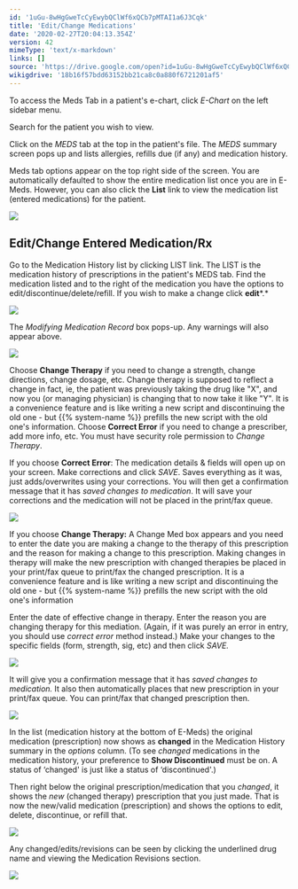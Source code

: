 ```yaml
---
id: '1uGu-8wHgGweTcCyEwybQClWf6xQCb7pMTAI1a6J3Cqk'
title: 'Edit/Change Medications'
date: '2020-02-27T20:04:13.354Z'
version: 42
mimeType: 'text/x-markdown'
links: []
source: 'https://drive.google.com/open?id=1uGu-8wHgGweTcCyEwybQClWf6xQCb7pMTAI1a6J3Cqk'
wikigdrive: '18b16f57bdd63152bb21ca8c0a880f6721201af5'
---
```

To access the Meds Tab in a patient's e-chart, click *E-Chart* on the left sidebar menu.

Search for the patient you wish to view.

Click on the *MEDS* tab at the top in the patient's file. The *MEDS* summary screen pops up and lists allergies, refills due (if any) and medication history.

Meds tab options appear on the top right side of the screen. You are automatically defaulted to show the entire medication list once you are in E-Meds. However, you can also click the **List** link to view the medication list (entered medications) for the patient.

![](../edit-change-medications.assets/8a378ff6bd921592845aa662ebdb214e.png)

## Edit/Change Entered Medication/Rx

Go to the Medication History list by clicking LIST link. The LIST is the medication history of prescriptions in the patient's MEDS tab. Find the medication listed and to the right of the medication you have the options to edit/discontinue/delete/refill. If you wish to make a change click **edit***.*

![](../edit-change-medications.assets/037c152b4b57e0078a97cf61f6d56094.png)

The *Modifying Medication Record* box pops-up. Any warnings will also appear above.

![](../edit-change-medications.assets/c9ed5ac6b9526e25f1ffd2134ac19a13.png)

Choose **Change Therapy** if you need to change a strength, change directions, change dosage, etc. Change therapy is supposed to reflect a change in fact, ie, the patient was previously taking the drug like "X", and now you (or managing physician) is changing that to now take it like "Y". It is a convenience feature and is like writing a new script and discontinuing the old one - but {{% system-name %}} prefills the new script with the old one's information. Choose **Correct Error** if you need to change a prescriber, add more info, etc. You must have security role permission to *Change Therapy*.

If you choose **Correct Error**: The medication details & fields will open up on your screen. Make corrections and click *SAVE*. Saves everything as it was, just adds/overwrites using your corrections. You will then get a confirmation message that it has *saved changes to medication*. It will save your corrections and the medication will not be placed in the print/fax queue.

![](../edit-change-medications.assets/627333cb7d934a704db316f55eba61f4.png)

If you choose **Change Therapy:** A Change Med box appears and you need to enter the date you are making a change to the therapy of this prescription and the reason for making a change to this prescription. Making changes in therapy will make the new prescription with changed therapies be placed in your print/fax queue to print/fax the changed prescription. It is a convenience feature and is like writing a new script and discontinuing the old one - but {{% system-name %}} prefills the new script with the old one's information

Enter the date of effective change in therapy. Enter the reason you are changing therapy for this mediation. (Again, if it was purely an error in entry, you should use *correct error* method instead.) Make your changes to the specific fields (form, strength, sig, etc) and then click *SAVE.*

![](../edit-change-medications.assets/30e77862ce3e7dc344055e65e34b10b8.png)

It will give you a confirmation message that it has *saved changes to medication.* It also then automatically places that new prescription in your print/fax queue. You can print/fax that changed prescription then.

![](../edit-change-medications.assets/1fa6c8530ffd3b43506883537fcb2863.png)

In the list (medication history at the bottom of E-Meds) the original medication (prescription) now shows as **changed** in the Medication History summary in the *options* column. (To see *changed* medications in the medication history, your preference to **Show Discontinued** must be on. A status of ‘changed' is just like a status of ‘discontinued'.)

Then right below the original prescription/medication that you *changed*, it shows the *new* (changed therapy) prescription that you just made. That is now the new/valid medication (prescription) and shows the options to edit, delete, discontinue, or refill that.

![](../edit-change-medications.assets/779049425e191b317dc0f646034ab933.png)

Any changed/edits/revisions can be seen by clicking the underlined drug name and viewing the Medication Revisions section.

![](../edit-change-medications.assets/4386ba014bf4c35d4cb1ba061f8e29c3.png)
